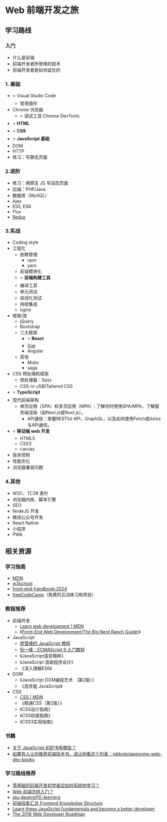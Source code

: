 # Web 前端开发之旅

## 学习路线


### 入门
- 什么是前端
- 前端开发者所使用的技术
- 前端开发者是如何诞生的

### 1. 基础
- ⭐️ Visual Studio Code
  - 常用插件
- Chrome 浏览器
  - ⭐️ 调试工具 Chrome DevTools
- ⭐️ **HTML**
- ⭐️ **CSS**
- ⭐️ **JavaScript 基础**
- DOM
- HTTP
- 练习：写静态页面


### 2.进阶
- 练习：用原生 JS 写动态页面
- 后端：PHP/Java
- 数据库（MySQL）
- Ajax
- ES5, ES6
- Flux
- [Redux](https://github.com/ShannonChenCHN/AFrontEndWebDevTour/issues/59)

### 3.实战
- Coding style
- 工程化
  - 依赖管理
    - npm
    - yarn
  - 前端模块化
  - ⭐️ **前端构建工具**
  - 编译工具
  - 单元测试
  - 自动化测试
  - 持续集成
  - nginx
- 框架/库
  - jQuery
  - Bootstrap
  - 三大框架
    - ⭐️ **React**
    - [Vue](https://github.com/ShannonChenCHN/AFrontEndWebDevTour/tree/master/vuejs)
    - Angular
  - 其他
    - Mobx
    - saga
- CSS 预处理和框架
  - 预处理器：Sass
  - CSS-in-JS和Tailwind CSS
- ⭐️ **TypeScript**
- 现代前端架构
  - 单页应用（SPA）和多页应用（MPA）：了解何时使用SPA/MPA，了解服务端渲染（如Next.js或Nuxt.js）。
	- API通信：掌握RESTful API、GraphQL，以及如何使用Fetch或Axios与API通信。
- ⭐️ **移动端 web 开发**
  - HTML5
  - CSS3
  - canvas
- 版本控制
- 性能优化
- 浏览器兼容问题

### 4.其他
- W3C、TC39 表针
- 浏览器内核、脚本引擎
- SEO
- NodeJS 开发
- 微信公众号开发
- React Native
- 小程序
- PWA


## 相关资源

### 学习指南
- [MDN](https://developer.mozilla.org/zh-CN/)
- [w3school](http://www.w3school.com.cn)
- [front-end-handbook-2024](https://github.com/FrontendMasters/front-end-handbook-2024)
- [freeCodeCamp](https://www.freecodecamp.org/)（免费的互动练习和项目）

### 教程推荐
- 前端开发
  - [Learn web development | MDN](https://developer.mozilla.org/en-US/docs/Learn)
  - 《[Front-End Web Development(The Big Nerd Ranch Guide)](https://www.amazon.com/Front-End-Web-Development-Ranch-Guides/dp/0134433947)》
- JavaScript
  - [廖雪峰的 JavaScript 教程](http://www.liaoxuefeng.com/wiki/001434446689867b27157e896e74d51a89c25cc8b43bdb3000)
  - [阮一峰：ECMAScript 6 入门教程](http://es6.ruanyifeng.com/)
  - 《JavaScript语言精粹》
  - 《JavaScript 高级程序设计》
  - 《深入理解ES6》
- DOM
  - 《JavaScript DOM编程艺术 （第2版）》
  - 《高性能 JavaScript》
- CSS
  - [CSS | MDN ](https://developer.mozilla.org/en-US/docs/Web/CSS)
  - 《精通CSS（第2版）》
  - 《CSS设计指南》
  - 《CSS权威指南》
  - 《CSS3实用指南》
 
### 书籍
- [关于 JavaScript 的好书有哪些？](https://www.zhihu.com/question/19562698)
- [如果有人让你推荐前端技术书，请让他看这个列表：jobbole/awesome-web-dev-books](https://github.com/jobbole/awesome-web-dev-books)

### 学习路线推荐
- [零基础的前端开发初学者应如何系统地学习？](https://www.zhihu.com/question/19834302)
- [Web 前端怎样入门？](https://www.zhihu.com/question/32314049)
- [qiu-deqing/FE-learning](https://github.com/qiu-deqing/FE-learning#入门书)
- [前端技能汇总 Frontend Knowledge Structure](https://github.com/JacksonTian/fks)
- [Learn these JavaScript fundamentals and become a better developer](https://medium.freecodecamp.org/learn-these-javascript-fundamentals-and-become-a-better-developer-2a031a0dc9cf)
- [The 2018 Web Developer Roadmap](https://codeburst.io/the-2018-web-developer-roadmap-826b1b806e8d)
